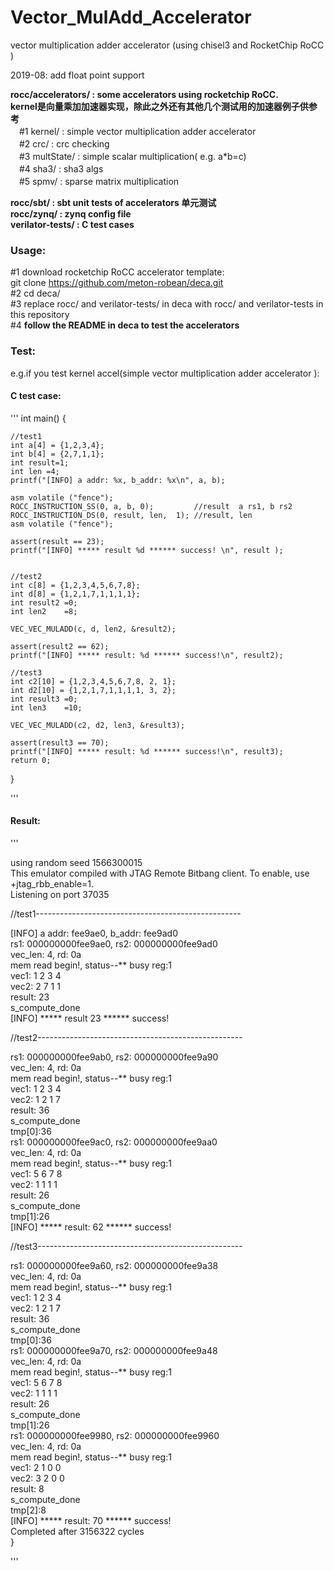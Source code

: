 # Vector_MulAdd_Accelerator
vector multiplication adder accelerator (using chisel3 and RocketChip RoCC )  

2019-08: add float point support  

**rocc/accelerators/ : some accelerators using rocketchip RoCC.**  
**kernel是向量乘加加速器实现，除此之外还有其他几个测试用的加速器例子供参考**  
　#1 kernel/ : simple vector multiplication adder accelerator   
　#2 crc/ : crc checking   
　#3 multState/ : simple scalar multiplication( e.g. a*b=c)  
　#4 sha3/ : sha3 algs  
　#5 spmv/ : sparse matrix multiplication  
 
**rocc/sbt/ : sbt unit tests of accelerators 单元测试**   
**rocc/zynq/ : zynq config file**   
**verilator-tests/ : C test cases**      


### Usage:  
 #1 download rocketchip RoCC accelerator template:   
  git clone https://github.com/meton-robean/deca.git  
 #2 cd deca/    
 #3 replace rocc/ and verilator-tests/ in deca with rocc/ and verilator-tests in this repository  
 #4 **follow the README in deca to test the accelerators**   
   
### Test:  
e.g.if you test kernel accel(simple vector multiplication adder accelerator ):  

#### C test case:
'''
int main() {
    
    //test1
    int a[4] = {1,2,3,4};
    int b[4] = {2,7,1,1};
    int result=1;
    int len =4;
    printf("[INFO] a addr: %x, b_addr: %x\n", a, b);

    asm volatile ("fence");
    ROCC_INSTRUCTION_SS(0, a, b, 0);         //result  a rs1, b rs2
    ROCC_INSTRUCTION_DS(0, result, len,  1); //result, len
    asm volatile ("fence");

    assert(result == 23);
    printf("[INFO] ***** result %d ****** success! \n", result );


    //test2
    int c[8] = {1,2,3,4,5,6,7,8};
    int d[8] = {1,2,1,7,1,1,1,1};
    int result2 =0;
    int len2    =8;

    VEC_VEC_MULADD(c, d, len2, &result2);

    assert(result2 == 62);
    printf("[INFO] ***** result: %d ****** success!\n", result2);

    //test3
    int c2[10] = {1,2,3,4,5,6,7,8, 2, 1};
    int d2[10] = {1,2,1,7,1,1,1,1, 3, 2};
    int result3 =0;
    int len3    =10;

    VEC_VEC_MULADD(c2, d2, len3, &result3);

    assert(result3 == 70);
    printf("[INFO] ***** result: %d ****** success!\n", result3);
    return 0;
}

'''
#### Result:  
  '''
  
using random seed 1566300015  
This emulator compiled with JTAG Remote Bitbang client. To enable, use +jtag_rbb_enable=1.  
Listening on port 37035  

//test1---------------------------------------------------  

[INFO] a addr: fee9ae0, b_addr: fee9ad0  
rs1: 000000000fee9ae0, rs2: 000000000fee9ad0  
vec_len:                    4,    rd: 0a  
mem read begin!,  status--** busy reg:1  
vec1:          1           2           3           4   
vec2:          2           7           1           1   
result:         23  
s_compute_done  
[INFO] ***** result 23 ****** success!   

//test2---------------------------------------------------  

rs1: 000000000fee9ab0, rs2: 000000000fee9a90  
vec_len:                    4,    rd: 0a  
mem read begin!,  status--** busy reg:1  
vec1:          1           2           3           4   
vec2:          1           2           1           7   
result:         36  
s_compute_done  
tmp[0]:36  
rs1: 000000000fee9ac0, rs2: 000000000fee9aa0  
vec_len:                    4,    rd: 0a   
mem read begin!,  status--** busy reg:1   
vec1:          5           6           7           8    
vec2:          1           1           1           1   
result:         26   
s_compute_done   
tmp[1]:26  
[INFO] ***** result: 62 ****** success!  

//test3---------------------------------------------------  

rs1: 000000000fee9a60, rs2: 000000000fee9a38  
vec_len:                    4,    rd: 0a  
mem read begin!,  status--** busy reg:1  
vec1:          1           2           3           4   
vec2:          1           2           1           7   
result:         36  
s_compute_done  
tmp[0]:36  
rs1: 000000000fee9a70, rs2: 000000000fee9a48  
vec_len:                    4,    rd: 0a  
mem read begin!,  status--** busy reg:1  
vec1:          5           6           7           8   
vec2:          1           1           1           1   
result:         26  
s_compute_done  
tmp[1]:26  
rs1: 000000000fee9980, rs2: 000000000fee9960  
vec_len:                    4,    rd: 0a  
mem read begin!,  status--** busy reg:1  
vec1:          2           1           0           0    
vec2:          3           2           0           0    
result:          8  
s_compute_done  
tmp[2]:8  
[INFO] ***** result: 70 ****** success!  
Completed after 3156322 cycles  
}  

  '''  
  
 

 



